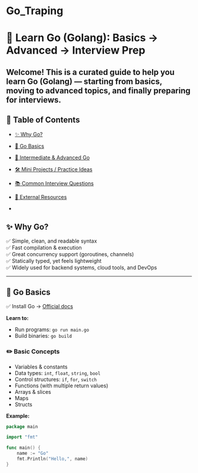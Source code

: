 # Go_Traping

# 📘 Learn Go (Golang): Basics → Advanced → Interview Prep

Welcome! This is a curated guide to help you learn **Go (Golang)** — starting from basics, moving to advanced topics, and finally preparing for interviews.
---
## 📌 Table of Contents
- [✨ Why Go?](#-why-go)
- [🐣 Go Basics](#-go-basics)
- [🚀 Intermediate & Advanced Go](#-intermediate--advanced-go)
- [🛠 Mini Projects / Practice Ideas](#-mini-projects--practice-ideas)
- [📚 Common Interview Questions](#-common-interview-questions)
- [🔗 External Resources](#-external-resources)

-

## ✨ Why Go?

✅ Simple, clean, and readable syntax  
✅ Fast compilation & execution  
✅ Great concurrency support (goroutines, channels)  
✅ Statically typed, yet feels lightweight  
✅ Widely used for backend systems, cloud tools, and DevOps

---

## 🐣 Go Basics

✅ Install Go → [Official docs](https://golang.org/doc/install)

**Learn to:**
- Run programs: `go run main.go`
- Build binaries: `go build`

### ✏️ Basic Concepts

- Variables & constants
- Data types: `int`, `float`, `string`, `bool`
- Control structures: `if`, `for`, `switch`
- Functions (with multiple return values)
- Arrays & slices
- Maps
- Structs

**Example:**
```go
package main

import "fmt"

func main() {
    name := "Go"
    fmt.Println("Hello,", name)
}
